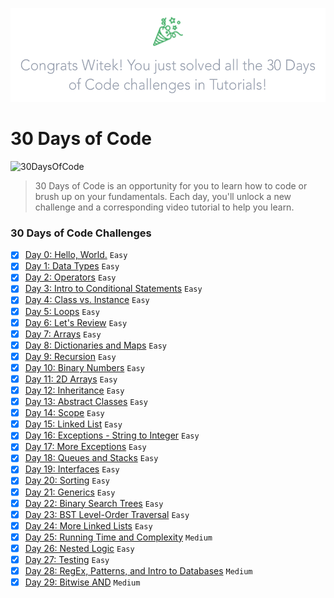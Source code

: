 <p align="center">
    <a href="https://www.hackerrank.com/witekbobrowski">
        <img height=150 src="challenge-complete.png">
    </a>
</p>

# 30 Days of Code
![30DaysOfCode](https://img.shields.io/badge/Days-30_complete-green.svg)
>30 Days of Code is an opportunity for you to learn how to code or brush up on your fundamentals. Each day, you'll unlock a new challenge and a corresponding video tutorial to help you learn.

### 30 Days of Code Challenges
- [x] [Day 0: Hello, World.](https://www.hackerrank.com/challenges/30-hello-world) `Easy`
- [x] [Day 1: Data Types](https://www.hackerrank.com/challenges/30-data-types) `Easy`
- [x] [Day 2: Operators](https://www.hackerrank.com/challenges/30-operators) `Easy`
- [x] [Day 3: Intro to Conditional Statements](https://www.hackerrank.com/challenges/30-conditional-statements) `Easy`
- [x] [Day 4: Class vs. Instance](https://www.hackerrank.com/challenges/30-class-vs-instance) `Easy`
- [x] [Day 5: Loops](https://www.hackerrank.com/challenges/30-loops) `Easy`
- [x] [Day 6: Let's Review](https://www.hackerrank.com/challenges/30-review-loop) `Easy`
- [x] [Day 7: Arrays](https://www.hackerrank.com/challenges/30-arrays) `Easy`
- [x] [Day 8: Dictionaries and Maps](https://www.hackerrank.com/challenges/30-dictionaries-and-maps) `Easy`
- [x] [Day 9: Recursion](https://www.hackerrank.com/challenges/30-recursion) `Easy`
- [x] [Day 10: Binary Numbers](https://www.hackerrank.com/challenges/30-binary-numbers) `Easy`
- [x] [Day 11: 2D Arrays](https://www.hackerrank.com/challenges/30-2d-arrays) `Easy`
- [x] [Day 12: Inheritance](https://www.hackerrank.com/challenges/30-inheritance) `Easy`
- [x] [Day 13: Abstract Classes](https://www.hackerrank.com/challenges/30-abstract-classes) `Easy`
- [x] [Day 14: Scope](https://www.hackerrank.com/challenges/30-scope) `Easy`
- [x] [Day 15: Linked List](https://www.hackerrank.com/challenges/30-linked-list) `Easy`
- [x] [Day 16: Exceptions - String to Integer](https://www.hackerrank.com/challenges/30-exceptions-string-to-integer) `Easy`
- [x] [Day 17: More Exceptions](https://www.hackerrank.com/challenges/30-more-exceptions) `Easy`
- [x] [Day 18: Queues and Stacks](https://www.hackerrank.com/challenges/30-queues-stacks) `Easy`
- [x] [Day 19: Interfaces](https://www.hackerrank.com/challenges/30-interfaces) `Easy`
- [x] [Day 20: Sorting](https://www.hackerrank.com/challenges/30-sorting) `Easy`
- [x] [Day 21: Generics](https://www.hackerrank.com/challenges/30-generics) `Easy`
- [x] [Day 22: Binary Search Trees](https://www.hackerrank.com/challenges/30-binary-search-trees) `Easy`
- [x] [Day 23: BST Level-Order Traversal](https://www.hackerrank.com/challenges/30-binary-trees) `Easy`
- [x] [Day 24: More Linked Lists](https://www.hackerrank.com/challenges/30-linked-list-deletion) `Easy`
- [x] [Day 25: Running Time and Complexity](https://www.hackerrank.com/challenges/30-running-time-and-complexity) `Medium`
- [x] [Day 26: Nested Logic](https://www.hackerrank.com/challenges/30-nested-logic) `Easy`
- [x] [Day 27: Testing](https://www.hackerrank.com/challenges/30-testing) `Easy`
- [x] [Day 28: RegEx, Patterns, and Intro to Databases](https://www.hackerrank.com/challenges/30-regex-patterns) `Medium`
- [x] [Day 29: Bitwise AND](https://www.hackerrank.com/challenges/30-bitwise-and) `Medium`
